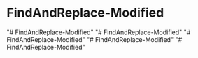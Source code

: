 # FindAndReplace-Modified
"# FindAndReplace-Modified" 
"# FindAndReplace-Modified" 
"# FindAndReplace-Modified" 
"# FindAndReplace-Modified" 
"# FindAndReplace-Modified" 
